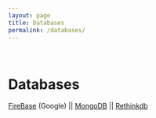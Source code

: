 ```yaml
---
layout: page
title: Databases
permalink: /databases/
---
```


<br/>

# Databases

<a href="https://firebase.google.com" rel="nofollow">FireBase</a> (Google) ||
<a href="/databases/mongodb/">MongoDB</a> ||
<a href="/databases/rethinkdb/">Rethinkdb</a>
